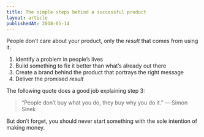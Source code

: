 ```yaml
---
title: The simple steps behind a successful product
layout: article
publishedAt: 2018-05-14
---
```


People don’t care about your product, only the _result_ that comes from using it.

1. Identify a problem in people’s lives
2. Build something to fix it better than what’s already out there
3. Create a brand behind the product that portrays the right message
4. Deliver the promised _result_

The following quote does a good job explaining step 3:

> “People don’t buy what you do, they buy why you do it.” — Simon Sinek

But don’t forget, you should never start something with the sole intention of making money.
